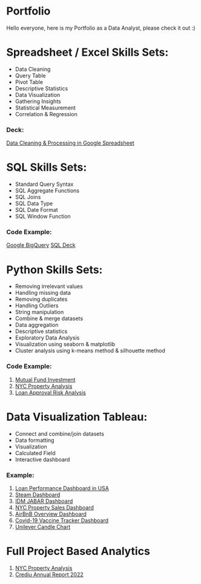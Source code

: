 # Portfolio
Hello everyone, here is my Portfolio as a Data Analyst, please check it out :)


# Spreadsheet / Excel Skills Sets:
- Data Cleaning
- Query Table
- Pivot Table
- Descriptive Statistics
- Data Visualization
- Gathering Insights
- Statistical Measurement
- Correlation & Regression

### Deck:
[Data Cleaning & Processing in Google Spreadsheet](https://drive.google.com/file/d/1qAjOrbO_I0HHONZ0pjpU4et4D78b8Mh9/view?usp=sharing)


# SQL Skills Sets:
- Standard Query Syntax
- SQL Aggregate Functions
- SQL Joins
- SQL Data Type
- SQL Date Format
- SQL Window Function

### Code Example:
[Google BigQuery](https://console.cloud.google.com/bigquery?sq=1005814389844:eb240364773b4393a547869d2d6c98c1&project=absolute-text-356808&ws=!1m4!1m3!8m2!1s1005814389844!2seb240364773b4393a547869d2d6c98c1)
[SQL Deck]([https://drive.google.com/file/d/1qAjOrbO_I0HHONZ0pjpU4et4D78b8Mh9/view?usp=sharing](https://docs.google.com/presentation/d/1auyfgQJd2t7aoXYs9JHif8pslNQdCIfH9zR_hEqF6A8/edit#slide=id.gc6f9e470d_0_0))

# Python Skills Sets:
- Removing irrelevant values
- Handling missing data
- Removing duplicates
- Handling Outliers
- String manipulation
- Combine & merge datasets
- Data aggregation
- Descriptive statistics
- Exploratory Data Analysis
- Visualization using seaborn & matplotlib
- Cluster analysis using k-means method & silhouette method

### Code Example:
1. [Mutual Fund Investment](https://github.com/alvinowrp/portfolio/blob/main/mutual_fund_investment.ipynb)
2. [NYC Property Analysis](https://github.com/alvinowrp/portfolio/blob/main/nyc_property_analysis.ipynb)
3. [Loan Approval Risk Analysis](https://github.com/alvinowrp/portfolio/blob/main/Loan_Approval_Risk_Analysis.ipynb)

# Data Visualization Tableau:
- Connect and combine/join datasets
- Data formatting
- Visualization
- Calculated Field
- Interactive dashboard

### Example:
1. [Loan Performance Dashboard in USA](https://public.tableau.com/app/profile/alvino.wirapratama/viz/TLSIMCOMPLETED/Dashboard1)
2. [Steam Dashboard](https://public.tableau.com/app/profile/alvino.wirapratama/viz/W10W11FSDA-Alvino-Wirapratamarev_17007397413810/Dashboard)
3. [IDM JABAR Dashboard](https://public.tableau.com/app/profile/alvino.wirapratama/viz/IDMJabar/Dashboard4)
4. [NYC Property Sales Dashboard](https://public.tableau.com/app/profile/alvino.wirapratama/viz/GFPbaru/Dashboard1)
5. [AirBnB Overview Dashboard](https://public.tableau.com/app/profile/alvino.wirapratama/viz/Milestone2_16691986818490/Dashboard3)
6. [Covid-19 Vaccine Tracker Dashboard](https://public.tableau.com/app/profile/alvino.wirapratama/viz/Advance_16692870979190/Dashboard1)
7. [Unilever Candle Chart](https://public.tableau.com/app/profile/alvino.wirapratama/viz/UNVR/Sheet1)

# Full Project Based Analytics
1. [NYC Property Analysis](https://drive.google.com/file/d/1BXqYNet0zgdjg_UpqY-fFXwrLe12YU2Z/view?usp=sharing)
2. [Crediu Annual Report 2022](https://drive.google.com/file/d/1V5dJ02l7KutHiqSwzXxc5OkMQvrCYAt8/view?usp=sharing)
